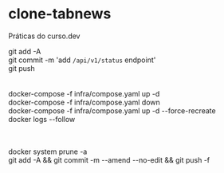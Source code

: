 # clone-tabnews

Práticas do curso.dev

git add -A <br>
git commit -m 'add `/api/v1/status` endpoint' <br>
git push <br>
<br>
<br>
docker-compose -f infra/compose.yaml up -d
<br>
docker-compose -f infra/compose.yaml down
<br>
docker-compose -f infra/compose.yaml up -d --force-recreate
<br>
docker logs --follow <nome-do-container>

<br><br>
docker system prune -a
<br>
git add -A && git commit -m --amend --no-edit && git push -f
